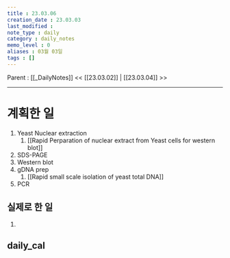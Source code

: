 ```yaml
---
title : 23.03.06
creation_date : 23.03.03
last_modified :
note_type : daily
category : daily_notes
memo_level : 0
aliases : 03월 03일
tags : []
---
```

Parent : [[_DailyNotes]]
<< [[23.03.02]] | [[23.03.04]] >>

---
# 계획한 일

1. Yeast Nuclear extraction 
	1. [[Rapid Perparation of nuclear extract from Yeast cells for western blot]]
2. SDS-PAGE
3. Western blot
4. gDNA prep
	1. [[Rapid small scale isolation of yeast total DNA]]
5. PCR

## 실제로 한 일

1.  



## daily_cal